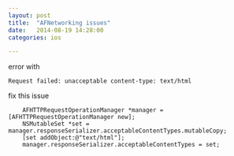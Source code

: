 ```yaml
---
layout: post
title:  "AFNetworking issues"
date:   2014-08-19 14:28:00
categories: ios

---
```

error with

`Request failed: unacceptable content-type: text/html`

fix this issue

 		AFHTTPRequestOperationManager *manager = [AFHTTPRequestOperationManager new];
		NSMutableSet *set = manager.responseSerializer.acceptableContentTypes.mutableCopy;
    	[set addObject:@"text/html"];
   		manager.responseSerializer.acceptableContentTypes = set;